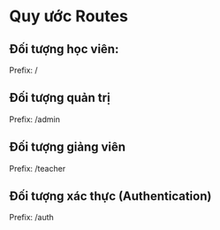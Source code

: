 # Quy ước Routes

## Đối tượng học viên:

Prefix: /

## Đối tượng quản trị

Prefix: /admin

## Đối tượng giảng viên

Prefix: /teacher

## Đối tượng xác thực (Authentication)

Prefix: /auth
